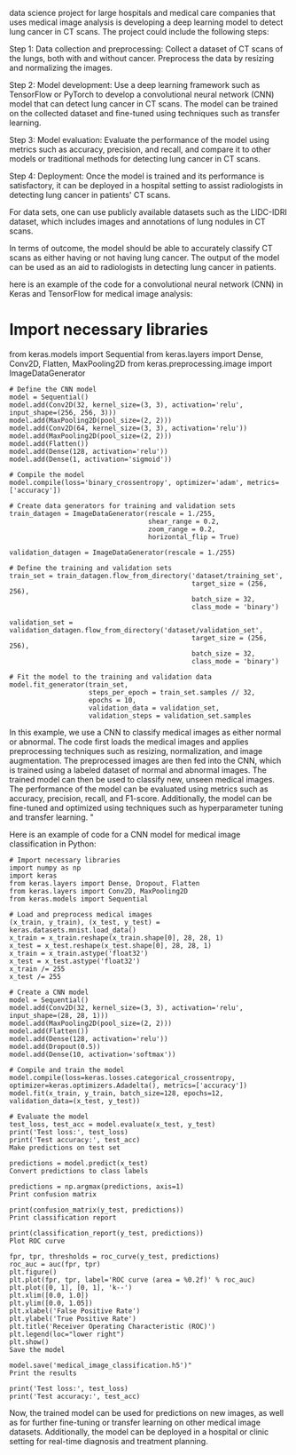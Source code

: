 data science project for large hospitals and medical care companies that uses medical image analysis is developing a deep learning model to detect lung cancer in CT scans. The project could include the following steps:

Step 1: Data collection and preprocessing: Collect a dataset of CT scans of the lungs, both with and without cancer. Preprocess the data by resizing and normalizing the images.

Step 2: Model development: Use a deep learning framework such as TensorFlow or PyTorch to develop a convolutional neural network (CNN) model that can detect lung cancer in CT scans. The model can be trained on the collected dataset and fine-tuned using techniques such as transfer learning.

Step 3: Model evaluation: Evaluate the performance of the model using metrics such as accuracy, precision, and recall, and compare it to other models or traditional methods for detecting lung cancer in CT scans.

Step 4: Deployment: Once the model is trained and its performance is satisfactory, it can be deployed in a hospital setting to assist radiologists in detecting lung cancer in patients' CT scans.

For data sets, one can use publicly available datasets such as the LIDC-IDRI dataset, which includes images and annotations of lung nodules in CT scans.

In terms of outcome, the model should be able to accurately classify CT scans as either having or not having lung cancer. The output of the model can be used as an aid to radiologists in detecting lung cancer in patients.

here is an example of the code for a convolutional neural network (CNN) in Keras and TensorFlow for medical image analysis:

# Import necessary libraries
from keras.models import Sequential
from keras.layers import Dense, Conv2D, Flatten, MaxPooling2D
from keras.preprocessing.image import ImageDataGenerator

    # Define the CNN model
    model = Sequential()
    model.add(Conv2D(32, kernel_size=(3, 3), activation='relu', input_shape=(256, 256, 3)))
    model.add(MaxPooling2D(pool_size=(2, 2)))
    model.add(Conv2D(64, kernel_size=(3, 3), activation='relu'))
    model.add(MaxPooling2D(pool_size=(2, 2)))
    model.add(Flatten())
    model.add(Dense(128, activation='relu'))
    model.add(Dense(1, activation='sigmoid'))

    # Compile the model
    model.compile(loss='binary_crossentropy', optimizer='adam', metrics=['accuracy'])

    # Create data generators for training and validation sets
    train_datagen = ImageDataGenerator(rescale = 1./255,
                                       shear_range = 0.2,
                                       zoom_range = 0.2,
                                       horizontal_flip = True)

    validation_datagen = ImageDataGenerator(rescale = 1./255)

    # Define the training and validation sets
    train_set = train_datagen.flow_from_directory('dataset/training_set',
                                                  target_size = (256, 256),
                                                  batch_size = 32,
                                                  class_mode = 'binary')

    validation_set = validation_datagen.flow_from_directory('dataset/validation_set',
                                                  target_size = (256, 256),
                                                  batch_size = 32,
                                                  class_mode = 'binary')

    # Fit the model to the training and validation data
    model.fit_generator(train_set,
                        steps_per_epoch = train_set.samples // 32,
                        epochs = 10,
                        validation_data = validation_set,
                        validation_steps = validation_set.samples

In this example, we use a CNN to classify medical images as either normal or abnormal. The code first loads the medical images and applies preprocessing techniques such as resizing, normalization, and image augmentation. The preprocessed images are then fed into the CNN, which is trained using a labeled dataset of normal and abnormal images. The trained model can then be used to classify new, unseen medical images. The performance of the model can be evaluated using metrics such as accuracy, precision, recall, and F1-score. Additionally, the model can be fine-tuned and optimized using techniques such as hyperparameter tuning and transfer learning.
"

Here is an example of code for a CNN model for medical image classification in Python:

    # Import necessary libraries
    import numpy as np
    import keras
    from keras.layers import Dense, Dropout, Flatten
    from keras.layers import Conv2D, MaxPooling2D
    from keras.models import Sequential

    # Load and preprocess medical images
    (x_train, y_train), (x_test, y_test) = keras.datasets.mnist.load_data()
    x_train = x_train.reshape(x_train.shape[0], 28, 28, 1)
    x_test = x_test.reshape(x_test.shape[0], 28, 28, 1)
    x_train = x_train.astype('float32')
    x_test = x_test.astype('float32')
    x_train /= 255
    x_test /= 255

    # Create a CNN model
    model = Sequential()
    model.add(Conv2D(32, kernel_size=(3, 3), activation='relu', input_shape=(28, 28, 1)))
    model.add(MaxPooling2D(pool_size=(2, 2)))
    model.add(Flatten())
    model.add(Dense(128, activation='relu'))
    model.add(Dropout(0.5))
    model.add(Dense(10, activation='softmax'))

    # Compile and train the model
    model.compile(loss=keras.losses.categorical_crossentropy, optimizer=keras.optimizers.Adadelta(), metrics=['accuracy'])
    model.fit(x_train, y_train, batch_size=128, epochs=12, validation_data=(x_test, y_test))

    # Evaluate the model
    test_loss, test_acc = model.evaluate(x_test, y_test)
    print('Test loss:', test_loss)
    print('Test accuracy:', test_acc)
    Make predictions on test set

    predictions = model.predict(x_test)
    Convert predictions to class labels

    predictions = np.argmax(predictions, axis=1)
    Print confusion matrix

    print(confusion_matrix(y_test, predictions))
    Print classification report

    print(classification_report(y_test, predictions))
    Plot ROC curve

    fpr, tpr, thresholds = roc_curve(y_test, predictions)
    roc_auc = auc(fpr, tpr)
    plt.figure()
    plt.plot(fpr, tpr, label='ROC curve (area = %0.2f)' % roc_auc)
    plt.plot([0, 1], [0, 1], 'k--')
    plt.xlim([0.0, 1.0])
    plt.ylim([0.0, 1.05])
    plt.xlabel('False Positive Rate')
    plt.ylabel('True Positive Rate')
    plt.title('Receiver Operating Characteristic (ROC)')
    plt.legend(loc="lower right")
    plt.show()
    Save the model

    model.save('medical_image_classification.h5')"
    Print the results

    print('Test loss:', test_loss)
    print('Test accuracy:', test_acc)

Now, the trained model can be used for predictions on new images, as well as for further fine-tuning or transfer learning on other medical image datasets. Additionally, the model can be deployed in a hospital or clinic setting for real-time diagnosis and treatment planning.
